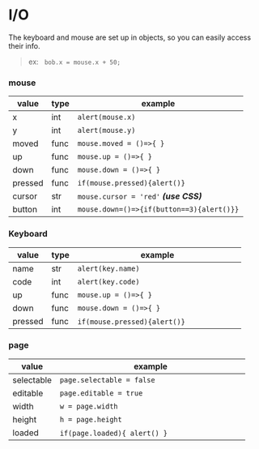# I/O

The keyboard and mouse are set up in objects, so you can easily access their info.

> ex: &nbsp; `bob.x = mouse.x + 50;`

### mouse

value | type | example
--- | --- |---
x | int | `alert(mouse.x)`
y | int | `alert(mouse.y)`
moved | func | `mouse.moved = ()=>{ }`
up | func | `mouse.up = ()=>{ }`
down | func | `mouse.down = ()=>{ }`
pressed | func | `if(mouse.pressed){alert()}`
cursor | str | `mouse.cursor = 'red'` ***(use CSS)***
button | int | `mouse.down=()=>{if(button==3){alert()}}`


### Keyboard

value | type | example
--- | --- |---
name | str | `alert(key.name)`
code | int | `alert(key.code)`
up | func | `mouse.up = ()=>{ }`
down | func | `mouse.down = ()=>{ }`
pressed | func | `if(mouse.pressed){alert()}` &nbsp; &nbsp; &nbsp;  &nbsp; &nbsp; &nbsp; &nbsp; &nbsp; &nbsp;  &nbsp; &nbsp; &nbsp;

### page
value | example
 --- | ---
selectable | `page.selectable = false`
editable | `page.editable = true`
width | `w = page.width`
height | `h = page.height`
loaded | `if(page.loaded){ alert() }`  &nbsp;  &nbsp; &nbsp; &nbsp; &nbsp; &nbsp; &nbsp;  &nbsp; &nbsp; &nbsp; &nbsp; &nbsp;  &nbsp; &nbsp; &nbsp;  &nbsp; &nbsp;
